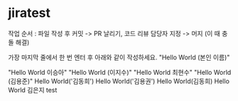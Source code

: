# jiratest

작업 순서 : 파일 작성 후 커밋 -> PR 날리기, 코드 리뷰 담당자 지정 -> 머지 (이 때 충돌 해결)

가장 마지막 줄에서 한 번 엔터 후 아래와 같이 작성하세요.
"Hello World (본인 이름)"

"Hello World 이승아"
"Hello World (이지수)"
"Hello World 최현수"
"Hello World (김용준)"
Hello World('김동희')
Hello World('김용권')
Hello World(김동희)
Hello World 김은지
test